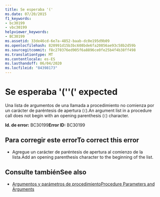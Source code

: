 ```yaml
---
title: Se esperaba '('
ms.date: 07/20/2015
f1_keywords:
- bc30199
- vbc30199
helpviewer_keywords:
- BC30199
ms.assetid: 33de46cd-6e7a-4852-baab-dc0e195d9b09
ms.openlocfilehash: 820991d15b3bc608bde6fa20856ae93c58b2d59b
ms.sourcegitcommit: f8c270376ed905f6a8896ce0fe25b4f4b38ff498
ms.translationtype: MT
ms.contentlocale: es-ES
ms.lasthandoff: 06/04/2020
ms.locfileid: "84398173"
---
```

# <a name="-expected"></a><span data-ttu-id="e0c77-102">Se esperaba '('</span><span class="sxs-lookup"><span data-stu-id="e0c77-102">'(' expected</span></span>
<span data-ttu-id="e0c77-103">Una lista de argumentos de una llamada a procedimiento no comienza por un carácter de paréntesis de apertura (`(`).</span><span class="sxs-lookup"><span data-stu-id="e0c77-103">An argument list in a procedure call does not begin with an opening parenthesis (`(`) character.</span></span>  
  
 <span data-ttu-id="e0c77-104">**Id. de error:** BC30199</span><span class="sxs-lookup"><span data-stu-id="e0c77-104">**Error ID:** BC30199</span></span>  
  
## <a name="to-correct-this-error"></a><span data-ttu-id="e0c77-105">Para corregir este error</span><span class="sxs-lookup"><span data-stu-id="e0c77-105">To correct this error</span></span>  
  
- <span data-ttu-id="e0c77-106">Agregue un carácter de paréntesis de apertura al comienzo de la lista.</span><span class="sxs-lookup"><span data-stu-id="e0c77-106">Add an opening parenthesis character to the beginning of the list.</span></span>  
  
## <a name="see-also"></a><span data-ttu-id="e0c77-107">Consulte también</span><span class="sxs-lookup"><span data-stu-id="e0c77-107">See also</span></span>

- [<span data-ttu-id="e0c77-108">Argumentos y parámetros de procedimiento</span><span class="sxs-lookup"><span data-stu-id="e0c77-108">Procedure Parameters and Arguments</span></span>](../programming-guide/language-features/procedures/procedure-parameters-and-arguments.md)
